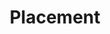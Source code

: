 ---
title: Placement
id: placement
description: Placement Component in T&P Website
sidebar_label: Placement
---